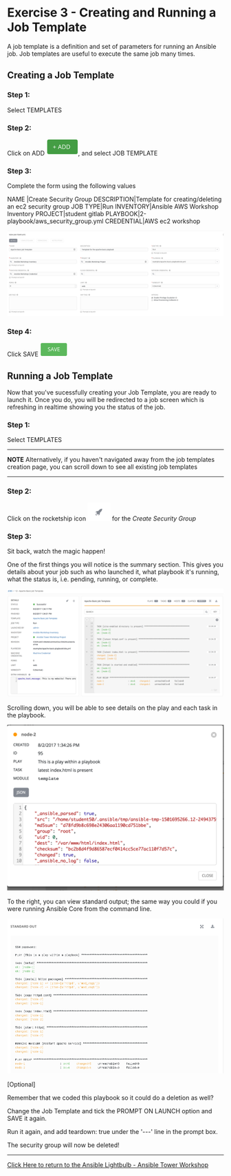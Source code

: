 # Exercise 3 - Creating and Running a Job Template

A job template is a definition and set of parameters for running an Ansible job. Job templates are useful to execute the same job many times.


## Creating a Job Template

### Step 1:

Select TEMPLATES

### Step 2:

Click on ADD ![Add button](at_add.png), and select JOB TEMPLATE

### Step 3:

Complete the form using the following values

NAME |Create Security Group
DESCRIPTION|Template for creating/deleting an ec2 security group
JOB TYPE|Run
INVENTORY|Ansible AWS Workshop Inventory
PROJECT|student gitlab
PLAYBOOK|2-playbook/aws_security_group.yml
CREDENTIAL|AWS ec2 workshop

![Job Template Form](at_jt_detail.png)

### Step 4:

Click SAVE ![Save button](at_save.png)


## Running a Job Template

Now that you've sucessfully creating your Job Template, you are ready to launch it.
Once you do, you will be redirected to a job screen which is refreshing in realtime
showing you the status of the job.


### Step 1:

Select TEMPLATES

---
**NOTE**
Alternatively, if you haven't navigated away from the job templates creation page, you can scroll down to see all existing job templates

---

### Step 2:

Click on the rocketship icon ![Launch button](at_launch_icon.png) for the *Create Security Group*

### Step 3:

Sit back, watch the magic happen!

One of the first things you will notice is the summary section.  This gives you details about your job such as who launched it, what playbook it's running, what the status is, i.e. pending, running, or complete.

![Job Summary](at_job_status.png)

Scrolling down, you will be able to see details on the play and each task in the playbook.

![Play and Task Details](at_job_tasklist.png)

To the right, you can view standard output; the same way you could if you were running Ansible Core from the command line.

![Job Standard Output](at_job_stdout.png)


[Optional]

Remember that we coded this playbook so it could do a deletion as well?

Change the Job Template and tick the PROMPT ON LAUNCH option and SAVE it again.

Run it again, and add teardown: true under the '---' line in the prompt box.

The security group will now be deleted!

---

[Click Here to return to the Ansible Lightbulb - Ansible Tower Workshop](../README.md)
